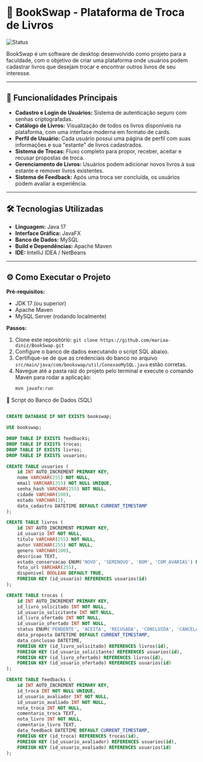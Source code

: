 # 📖 BookSwap - Plataforma de Troca de Livros

![Status](https://img.shields.io/badge/status-concluído-green)

BookSwap é um software de desktop desenvolvido como projeto para a faculdade, com o objetivo de criar uma plataforma onde usuários podem cadastrar livros que desejam trocar e encontrar outros livros de seu interesse.

---

## 🚀 Funcionalidades Principais

- **Cadastro e Login de Usuários:** Sistema de autenticação seguro com senhas criptografadas.
- **Catálogo de Livros:** Visualização de todos os livros disponíveis na plataforma, com uma interface moderna em formato de cards.
- **Perfil de Usuário:** Cada usuário possui uma página de perfil com suas informações e sua "estante" de livros cadastrados.
- **Sistema de Trocas:** Fluxo completo para propor, receber, aceitar e recusar propostas de troca.
- **Gerenciamento de Livros:** Usuários podem adicionar novos livros à sua estante e remover livros existentes.
- **Sistema de Feedback:** Após uma troca ser concluída, os usuários podem avaliar a experiência.

---

## 🛠️ Tecnologias Utilizadas

- **Linguagem:** Java 17
- **Interface Gráfica:** JavaFX
- **Banco de Dados:** MySQL
- **Build e Dependências:** Apache Maven
- **IDE:** IntelliJ IDEA / NetBeans

---

## ⚙️ Como Executar o Projeto

**Pré-requisitos:**
- JDK 17 (ou superior)
- Apache Maven
- MySQL Server (rodando localmente)

**Passos:**
1. Clone este repositório: `git clone https://github.com/mariaa-diniz/BookSwap.git`
2. Configure o banco de dados executando o script SQL abaixo.
3. Certifique-se de que as credenciais do banco no arquivo `src/main/java/com/bookswap/util/ConexaoMySQL.java` estão corretas.
4. Navegue até a pasta raiz do projeto pelo terminal e execute o comando Maven para rodar a aplicação:
   ```bash
   mvn javafx:run
📜 Script do Banco de Dados (SQL)

```sql

CREATE DATABASE IF NOT EXISTS bookswap;

USE bookswap;

DROP TABLE IF EXISTS feedbacks;
DROP TABLE IF EXISTS trocas;
DROP TABLE IF EXISTS livros;
DROP TABLE IF EXISTS usuarios;

CREATE TABLE usuarios (
    id INT AUTO_INCREMENT PRIMARY KEY,
    nome VARCHAR(255) NOT NULL,
    email VARCHAR(255) NOT NULL UNIQUE,
    senha_hash VARCHAR(255) NOT NULL,
    cidade VARCHAR(100),
    estado VARCHAR(2),
    data_cadastro DATETIME DEFAULT CURRENT_TIMESTAMP
);

CREATE TABLE livros (
    id INT AUTO_INCREMENT PRIMARY KEY,
    id_usuario INT NOT NULL,
    titulo VARCHAR(255) NOT NULL,
    autor VARCHAR(255) NOT NULL,
    genero VARCHAR(100),
    descricao TEXT,
    estado_conservacao ENUM('NOVO', 'SEMINOVO', 'BOM', 'COM_AVARIAS') NOT NULL,
    foto_url VARCHAR(255),
    disponivel BOOLEAN DEFAULT TRUE,
    FOREIGN KEY (id_usuario) REFERENCES usuarios(id)
);

CREATE TABLE trocas (
    id INT AUTO_INCREMENT PRIMARY KEY,
    id_livro_solicitado INT NOT NULL,
    id_usuario_solicitante INT NOT NULL,
    id_livro_ofertado INT NOT NULL,
    id_usuario_ofertado INT NOT NULL,
    status ENUM('PENDENTE', 'ACEITA', 'RECUSADA', 'CONCLUIDA', 'CANCELADA') NOT NULL,
    data_proposta DATETIME DEFAULT CURRENT_TIMESTAMP,
    data_conclusao DATETIME,
    FOREIGN KEY (id_livro_solicitado) REFERENCES livros(id),
    FOREIGN KEY (id_usuario_solicitante) REFERENCES usuarios(id),
    FOREIGN KEY (id_livro_ofertado) REFERENCES livros(id),
    FOREIGN KEY (id_usuario_ofertado) REFERENCES usuarios(id)
);

CREATE TABLE feedbacks (
    id INT AUTO_INCREMENT PRIMARY KEY,
    id_troca INT NOT NULL UNIQUE,
    id_usuario_avaliador INT NOT NULL,
    id_usuario_avaliado INT NOT NULL,
    nota_troca INT NOT NULL,
    comentario_troca TEXT,
    nota_livro INT NOT NULL,
    comentario_livro TEXT,
    data_feedback DATETIME DEFAULT CURRENT_TIMESTAMP,
    FOREIGN KEY (id_troca) REFERENCES trocas(id),
    FOREIGN KEY (id_usuario_avaliador) REFERENCES usuarios(id),
    FOREIGN KEY (id_usuario_avaliado) REFERENCES usuarios(id)
);
